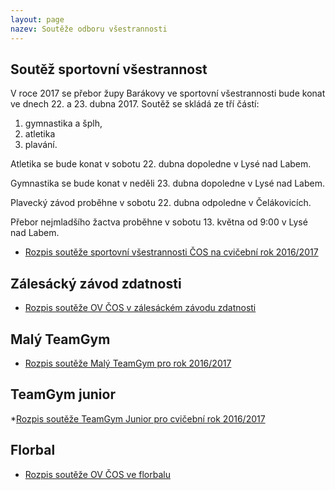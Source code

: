 ```yaml
---
layout: page
nazev: Soutěže odboru všestrannosti
---
```


## Soutěž sportovní všestrannost

V roce 2017 se přebor župy Barákovy ve sportovní všestrannosti bude konat ve dnech 22. a 23. dubna 2017. Soutěž se skládá ze tří částí:

1. gymnastika a šplh,
2. atletika
3. plavání.

Atletika se bude konat v sobotu 22. dubna dopoledne v Lysé nad Labem.

Gymnastika se bude konat v neděli 23. dubna dopoledne v Lysé nad Labem.

Plavecký závod proběhne v sobotu 22. dubna odpoledne v Čelákovicích.

Přebor nejmladšího žactva proběhne v sobotu 13. května od 9:00 v Lysé nad Labem.

* [Rozpis soutěže sportovní všestrannosti ČOS na cvičební rok 2016/2017](https://drive.google.com/open?id=0B0w6gDorCVUkeXI2dkNRSUZDZkVCNnRrQXVaWGtIdjRQUHRj)

## Zálesácký závod zdatnosti

* [Rozpis soutěže OV ČOS v zálesáckém závodu zdatnosti](https://drive.google.com/open?id=0B0w6gDorCVUkbzljTUh5RGpyU0t2UTUzMk8xWkQyMThqZHBn)

## Malý TeamGym

* [Rozpis soutěže Malý TeamGym pro rok 2016/2017](https://drive.google.com/open?id=0B0w6gDorCVUkSms0SVZJbnVyRmdqZklQeC1Bd2lTYkhYemJN)

## TeamGym junior

*[Rozpis soutěže TeamGym Junior pro cvičební rok 2016/2017](https://drive.google.com/open?id=0B0w6gDorCVUkN3FKbVE1eW41N1BqeURTRjVHUHdtaUFhUGFJ)

## Florbal

* [Rozpis soutěže OV ČOS ve florbalu](https://drive.google.com/open?id=0B0QIXsJ5v2H9YUNhV0k4R1c1RnM)

